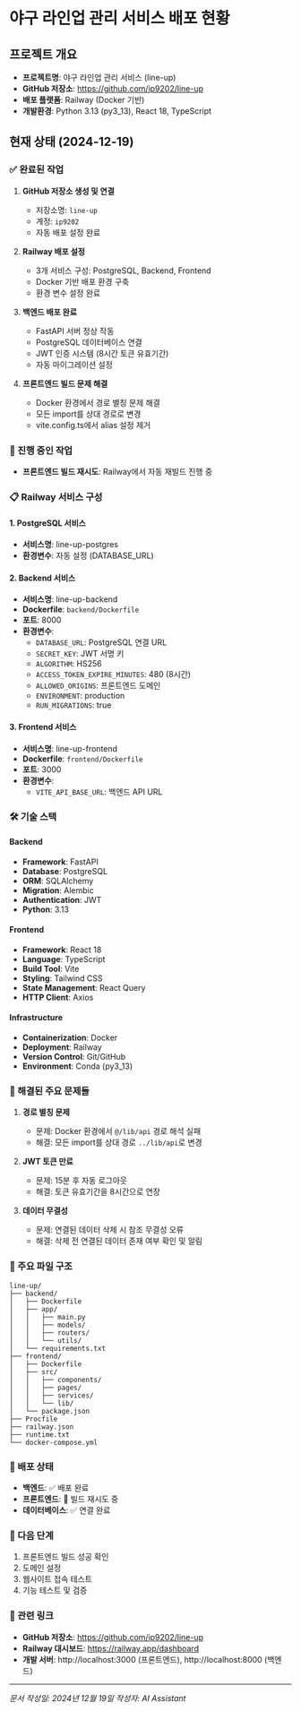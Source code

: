# 야구 라인업 관리 서비스 배포 현황

## 프로젝트 개요
- **프로젝트명**: 야구 라인업 관리 서비스 (line-up)
- **GitHub 저장소**: https://github.com/ip9202/line-up
- **배포 플랫폼**: Railway (Docker 기반)
- **개발환경**: Python 3.13 (py3_13), React 18, TypeScript

## 현재 상태 (2024-12-19)

### ✅ 완료된 작업
1. **GitHub 저장소 생성 및 연결**
   - 저장소명: `line-up`
   - 계정: `ip9202`
   - 자동 배포 설정 완료

2. **Railway 배포 설정**
   - 3개 서비스 구성: PostgreSQL, Backend, Frontend
   - Docker 기반 배포 환경 구축
   - 환경 변수 설정 완료

3. **백엔드 배포 완료**
   - FastAPI 서버 정상 작동
   - PostgreSQL 데이터베이스 연결
   - JWT 인증 시스템 (8시간 토큰 유효기간)
   - 자동 마이그레이션 설정

4. **프론트엔드 빌드 문제 해결**
   - Docker 환경에서 경로 별칭 문제 해결
   - 모든 import를 상대 경로로 변경
   - vite.config.ts에서 alias 설정 제거

### 🔄 진행 중인 작업
- **프론트엔드 빌드 재시도**: Railway에서 자동 재빌드 진행 중

### 📋 Railway 서비스 구성

#### 1. PostgreSQL 서비스
- **서비스명**: line-up-postgres
- **환경변수**: 자동 설정 (DATABASE_URL)

#### 2. Backend 서비스
- **서비스명**: line-up-backend
- **Dockerfile**: `backend/Dockerfile`
- **포트**: 8000
- **환경변수**:
  - `DATABASE_URL`: PostgreSQL 연결 URL
  - `SECRET_KEY`: JWT 서명 키
  - `ALGORITHM`: HS256
  - `ACCESS_TOKEN_EXPIRE_MINUTES`: 480 (8시간)
  - `ALLOWED_ORIGINS`: 프론트엔드 도메인
  - `ENVIRONMENT`: production
  - `RUN_MIGRATIONS`: true

#### 3. Frontend 서비스
- **서비스명**: line-up-frontend
- **Dockerfile**: `frontend/Dockerfile`
- **포트**: 3000
- **환경변수**:
  - `VITE_API_BASE_URL`: 백엔드 API URL

### 🛠️ 기술 스택

#### Backend
- **Framework**: FastAPI
- **Database**: PostgreSQL
- **ORM**: SQLAlchemy
- **Migration**: Alembic
- **Authentication**: JWT
- **Python**: 3.13

#### Frontend
- **Framework**: React 18
- **Language**: TypeScript
- **Build Tool**: Vite
- **Styling**: Tailwind CSS
- **State Management**: React Query
- **HTTP Client**: Axios

#### Infrastructure
- **Containerization**: Docker
- **Deployment**: Railway
- **Version Control**: Git/GitHub
- **Environment**: Conda (py3_13)

### 🔧 해결된 주요 문제들

1. **경로 별칭 문제**
   - 문제: Docker 환경에서 `@/lib/api` 경로 해석 실패
   - 해결: 모든 import를 상대 경로 `../lib/api`로 변경

2. **JWT 토큰 만료**
   - 문제: 15분 후 자동 로그아웃
   - 해결: 토큰 유효기간을 8시간으로 연장

3. **데이터 무결성**
   - 문제: 연결된 데이터 삭제 시 참조 무결성 오류
   - 해결: 삭제 전 연결된 데이터 존재 여부 확인 및 알림

### 📁 주요 파일 구조
```
line-up/
├── backend/
│   ├── Dockerfile
│   ├── app/
│   │   ├── main.py
│   │   ├── models/
│   │   ├── routers/
│   │   └── utils/
│   └── requirements.txt
├── frontend/
│   ├── Dockerfile
│   ├── src/
│   │   ├── components/
│   │   ├── pages/
│   │   ├── services/
│   │   └── lib/
│   └── package.json
├── Procfile
├── railway.json
├── runtime.txt
└── docker-compose.yml
```

### 🚀 배포 상태
- **백엔드**: ✅ 배포 완료
- **프론트엔드**: 🔄 빌드 재시도 중
- **데이터베이스**: ✅ 연결 완료

### 📝 다음 단계
1. 프론트엔드 빌드 성공 확인
2. 도메인 설정
3. 웹사이트 접속 테스트
4. 기능 테스트 및 검증

### 🔗 관련 링크
- **GitHub 저장소**: https://github.com/ip9202/line-up
- **Railway 대시보드**: https://railway.app/dashboard
- **개발 서버**: http://localhost:3000 (프론트엔드), http://localhost:8000 (백엔드)

---
*문서 작성일: 2024년 12월 19일*
*작성자: AI Assistant*

